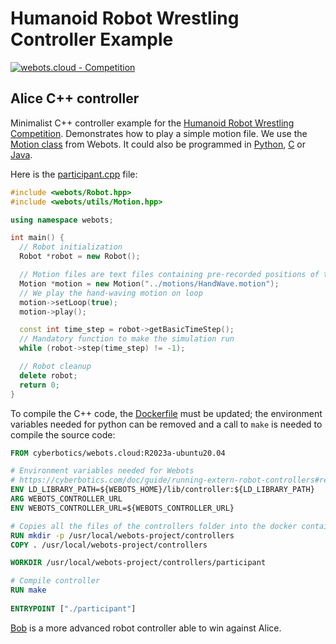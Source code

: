# Humanoid Robot Wrestling Controller Example

[![webots.cloud - Competition](https://img.shields.io/badge/webots.cloud-Competition-007ACC)][1]

## Alice C++ controller

Minimalist C++ controller example for the [Humanoid Robot Wrestling Competition](https://github.com/cyberbotics/wrestling).
Demonstrates how to play a simple motion file. We use the [Motion class](https://cyberbotics.com/doc/reference/motion?tab-language=c++) from Webots.
It could also be programmed in [Python](https://github.com/cyberbotics/wrestling-alice), [C](https://github.com/cyberbotics/wrestling-alice-c) or [Java](https://github.com/cyberbotics/wrestling-alice-java).

Here is the [participant.cpp](./controllers/participant/participant.cpp) file:

``` C++
#include <webots/Robot.hpp>
#include <webots/utils/Motion.hpp>

using namespace webots;

int main() {
  // Robot initialization
  Robot *robot = new Robot();

  // Motion files are text files containing pre-recorded positions of the robot's joints
  Motion *motion = new Motion("../motions/HandWave.motion");
  // We play the hand-waving motion on loop
  motion->setLoop(true);
  motion->play();

  const int time_step = robot->getBasicTimeStep();
  // Mandatory function to make the simulation run
  while (robot->step(time_step) != -1);

  // Robot cleanup
  delete robot;
  return 0;
}
```

To compile the C++ code, the [Dockerfile](./controllers/Dockerfile) must be updated; the environment variables needed for python can be removed and a call to `make` is needed to compile the source code:

``` Dockerfile
FROM cyberbotics/webots.cloud:R2023a-ubuntu20.04

# Environment variables needed for Webots
# https://cyberbotics.com/doc/guide/running-extern-robot-controllers#remote-extern-controllers
ENV LD_LIBRARY_PATH=${WEBOTS_HOME}/lib/controller:${LD_LIBRARY_PATH}
ARG WEBOTS_CONTROLLER_URL
ENV WEBOTS_CONTROLLER_URL=${WEBOTS_CONTROLLER_URL}

# Copies all the files of the controllers folder into the docker container
RUN mkdir -p /usr/local/webots-project/controllers
COPY . /usr/local/webots-project/controllers

WORKDIR /usr/local/webots-project/controllers/participant

# Compile controller
RUN make
    
ENTRYPOINT ["./participant"]
```

[Bob](https://github.com/cyberbotics/wrestling-bob) is a more advanced robot controller able to win against Alice.

[1]: https://webots.cloud/run?version=R2022b&url=https%3A%2F%2Fgithub.com%2Fcyberbotics%2Fwrestling%2Fblob%2Fmain%2Fworlds%2Fwrestling.wbt&type=competition "Leaderboard"
